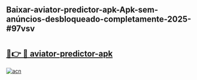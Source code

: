 ## Baixar-aviator-predictor-apk-Apk-sem-anúncios-desbloqueado-completamente-2025-#97vsv

# <h2><a href="https://ainizakaria.my?title=aviator-predictor-apk&ref=22M">🔗👉 🔴 aviator-predictor-apk</a></h2>

[![acn](https://github.com/user-attachments/assets/0f9c940e-d8b0-45ae-aac7-cd30a18b3e1c)](https://ainizakaria.my?title=aviator-predictor-apk&ref=22M)

